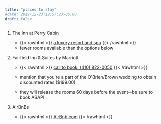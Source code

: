 ```yaml
---
title: "places to stay"
#date: 2019-12-23T12:57:23-05:00
draft: false
---
```



1. The Inn at Perry Cabin

    - {{< rawhtml >}} <a href="https://innatperrycabin.com/">a luxury resort and spa</a> {{< /rawhtml >}}
    - fewer rooms available than the options below



2. Fairfield Inn & Suites by Marriott

    - {{< rawhtml >}} <a href="tel:14108220050">call to book: (410) 822-0050</a> {{< /rawhtml >}}

    - mention that you're a part of the O'Brien/Brown wedding to obtain discounted rates ($199.00)

    - they will release the rooms 60 days before the event--be sure to book ASAP!

3. AirBnBs

    - {{< rawhtml >}} <a href="https://www.airbnb.com/">AirBnb.com</a> {{< /rawhtml >}}

 
